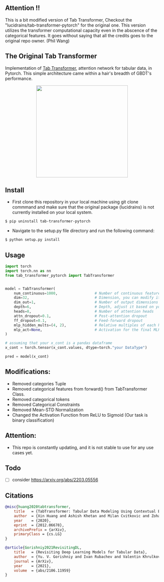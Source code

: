 ## Attention !!
This is a bit modified version of Tab Transformer, Checkout the "lucidrains/tab-transformer-pytorch" for the original one. This version utilizes the transformer computational capacity even in the abscence of the categorical features. It goes without saying that all the credits goes to the original repo owner. (Phil Wang)

## The Original Tab Transformer 
 
Implementation of <a href="https://arxiv.org/abs/2012.06678">Tab Transformer</a>, attention network for tabular data, in Pytorch. This simple architecture came within a hair's breadth of GBDT's performance.
<p align="center"><img src="./tab.png" width="300px"></img></p>

## Install

- First clone this repository in your local machine using git clone commmand and make sure that the original package (lucidrains) is not currently installed on your local system.

```bash
$ pip uninstall tab-transformer-pytorch
```

- Navigate to the setup.py file directory and run the following command:

```bash
$ python setup.py install
```

## Usage

```python
import torch
import torch.nn as nn
from tab_transformer_pytorch import TabTransformer


model = TabTransformer(
    num_continuous=1000,                 # Number of continuous features (excluding the label column)
    dim=32,                              # Dimension, you can modify it as per your needs
    dim_out=1,                           # Number of output dimensions (e.g., for binary prediction)
    depth=6,                             # Depth, adjust it based on your dataset complexity
    heads=8,                             # Number of attention heads
    attn_dropout=0.1,                    # Post-attention dropout
    ff_dropout=0.1,                      # Feed-forward dropout
    mlp_hidden_mults=(4, 2),             # Relative multiples of each hidden dimension of the last MLP to logits
    mlp_act=None,                        # Activation for the final MLP (You can manually add your own activation function directly to the output)
)

# assuming that your x_cont is a pandas dataframe
x_cont = torch.tensor(x_cont.values, dtype=torch."your DataType")

pred = model(x_cont) 
```

## Modifications:
- Removed categories Tuple
- Removed categorical features from forward() from TabTransformer Class.
- Removed categorical tokens
- Removed Categorical Constraints
- Removed  Mean-STD Normalization
- Changed the Activation Function from ReLU to Sigmoid (Our task is binary classification)

## Attention:
- This repo is constantly updating, and it is not stable to use for any use cases yet.

## Todo

- [ ] consider https://arxiv.org/abs/2203.05556

## Citations

```bibtex
@misc{huang2020tabtransformer,
    title   = {TabTransformer: Tabular Data Modeling Using Contextual Embeddings},
    author  = {Xin Huang and Ashish Khetan and Milan Cvitkovic and Zohar Karnin},
    year    = {2020},
    eprint  = {2012.06678},
    archivePrefix = {arXiv},
    primaryClass = {cs.LG}
}
```

```bibtex
@article{Gorishniy2021RevisitingDL,
    title   = {Revisiting Deep Learning Models for Tabular Data},
    author  = {Yu. V. Gorishniy and Ivan Rubachev and Valentin Khrulkov and Artem Babenko},
    journal = {ArXiv},
    year    = {2021},
    volume  = {abs/2106.11959}
}
```
